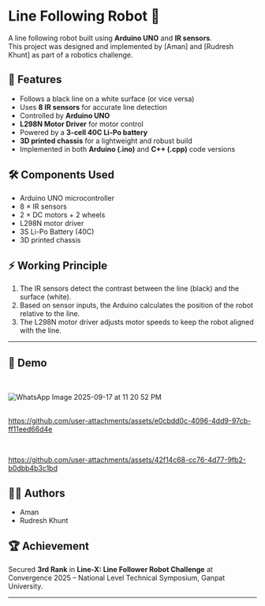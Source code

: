 # Line Following Robot 🤖

A line following robot built using **Arduino UNO** and **IR sensors**.  
This project was designed and implemented by [Aman] and [Rudresh Khunt] as part of a robotics challenge.  

## 🚀 Features
- Follows a black line on a white surface (or vice versa)
- Uses **8 IR sensors** for accurate line detection
- Controlled by **Arduino UNO**
- **L298N Motor Driver** for motor control
- Powered by a **3-cell 40C Li-Po battery**
- **3D printed chassis** for a lightweight and robust build
- Implemented in both **Arduino (.ino)** and **C++ (.cpp)** code versions

## 🛠️ Components Used
- Arduino UNO microcontroller  
- 8 × IR sensors  
- 2 × DC motors + 2 wheels  
- L298N motor driver  
- 3S Li-Po Battery (40C)  
- 3D printed chassis  

## ⚡ Working Principle
1. The IR sensors detect the contrast between the line (black) and the surface (white).  
2. Based on sensor inputs, the Arduino calculates the position of the robot relative to the line.  
3. The L298N motor driver adjusts motor speeds to keep the robot aligned with the line.  


----


## 📸 Demo
<br>

![WhatsApp Image 2025-09-17 at 11 20 52 PM](https://github.com/user-attachments/assets/3fe75584-d7c8-4af1-b49e-6d6db2ffec54)
<br>
<br>

https://github.com/user-attachments/assets/e0cbdd0c-4096-4dd9-97cb-ff11eed66d4e

<br>



https://github.com/user-attachments/assets/42f14c68-cc76-4d77-9fb2-b0dbb4b3c1bd



## 👨‍💻 Authors
- Aman  
- Rudresh Khunt  

## 🏆 Achievement
Secured **3rd Rank** in **Line-X: Line Follower Robot Challenge** at Convergence 2025 – National Level Technical Symposium, Ganpat University.

------
